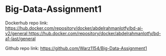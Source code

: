 # Big-Data-Assignment1

Dockerhub repo link: [https://hub.docker.com/repository/docker/abdelrahmanlotfy/bd-ai-v2/general ](https://hub.docker.com/repository/docker/abdelrahmanlotfy/bd-a1-last/general)https://hub.docker.com/repository/docker/abdelrahmanlotfy/bd-a1-last/general

Github repo link: https://github.com/Warz1154/Big-Data-Assignment1
